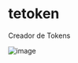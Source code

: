 # tetoken
Creador de Tokens

![image](https://github.com/castillocon/tetoken/assets/58565312/63f29f73-a231-426d-a8e6-aa0bb1ed0820)


